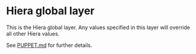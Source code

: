 # Hiera global layer

This is the Hiera global layer.  Any values specified in this layer
will override all other Hiera values.

See [PUPPET.md](../site/ud/PUPPET.md) for further details.
